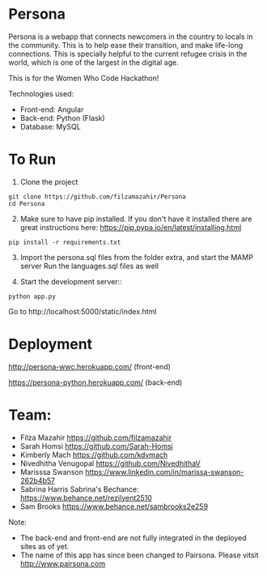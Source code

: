 # Persona
Persona is a webapp that connects newcomers in the country to locals in the community. This is to help ease their transition, and make life-long connections. This is specially helpful to the current refugee crisis in the world, which is one of the largest in the digital age.

This is for the Women Who Code Hackathon!

Technologies used:
- Front-end: Angular
- Back-end: Python (Flask)
- Database: MySQL

# To Run

1) Clone the project
```
git clone https://github.com/filzamazahir/Persona
cd Persona
```

2) Make sure to have pip installed. If you don't have it installed there are great instructions here: https://pip.pypa.io/en/latest/installing.html
```
pip install -r requirements.txt
```

3) Import the persona.sql files from the folder extra, and start the MAMP server
Run the languages.sql files as well

4)  Start the development server::
```
python app.py
```
Go to http://localhost:5000/static/index.html


# Deployment

http://persona-wwc.herokuapp.com/  (front-end)

https://persona-python.herokuapp.com/  (back-end)


# Team:
- Filza Mazahir  https://github.com/filzamazahir
- Sarah Homsi  https://github.com/Sarah-Homsi
- Kimberly Mach https://github.com/kdvmach
- Nivedhitha Venugopal  https://github.com/NivedhithaV
- Marisssa Swanson  https://www.linkedin.com/in/marissa-swanson-262b4b57
- Sabrina Harris  Sabrina's Bechance: https://www.behance.net/rezilyent2510
- Sam Brooks  https://www.behance.net/sambrooks2e259

Note: 
- The back-end and front-end are not fully integrated in the deployed sites as of yet.
- The name of this app has since been changed to Pairsona. Please vitsit http://www.pairsona.com

